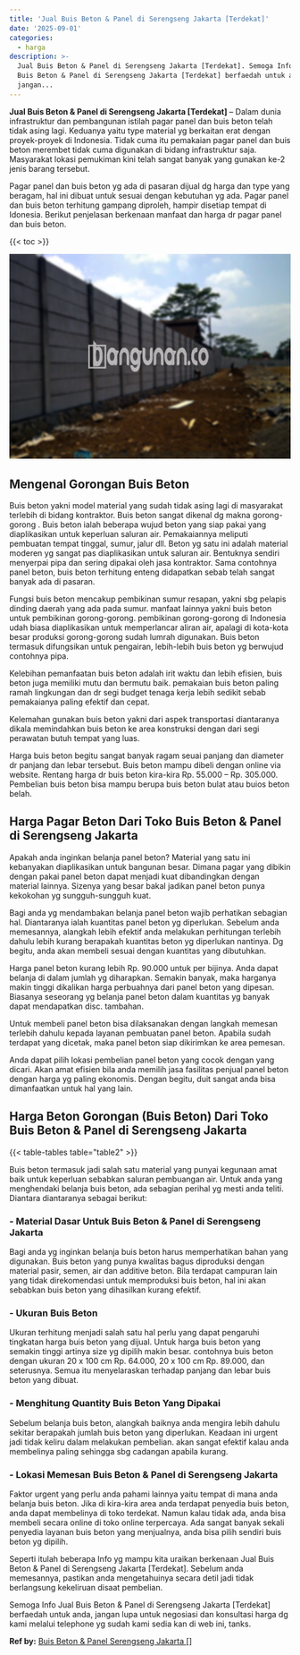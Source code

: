 ```yaml
---
title: 'Jual Buis Beton & Panel di Serengseng Jakarta [Terdekat]'
date: '2025-09-01'
categories:
  - harga
description: >-
  Jual Buis Beton & Panel di Serengseng Jakarta [Terdekat]. Semoga Info Jual
  Buis Beton & Panel di Serengseng Jakarta [Terdekat] berfaedah untuk anda,
  jangan...
---
```


**Jual Buis Beton & Panel di Serengseng Jakarta \[Terdekat\]** – Dalam dunia infrastruktur dan pembangunan istilah pagar panel dan buis beton telah tidak asing lagi. Keduanya yaitu type material yg berkaitan erat dengan proyek-proyek di Indonesia. Tidak cuma itu pemakaian pagar panel dan buis beton merembet tidak cuma digunakan di bidang infrastruktur saja. Masyarakat lokasi pemukiman kini telah sangat banyak yang gunakan ke-2 jenis barang tersebut.

Pagar panel dan buis beton yg ada di pasaran dijual dg harga dan type yang beragam, hal ini dibuat untuk sesuai dengan kebutuhan yg ada. Pagar panel dan buis beton terhitung gampang diproleh, hampir disetiap tempat di Idonesia. Berikut penjelasan berkenaan manfaat dan harga dr pagar panel dan buis beton.

{{< toc >}}

![Jual Buis Beton & Panel di Serengseng Jakarta [Terdekat]](/images/jual-panel-buis-beton-murah-48.png)

## Mengenal Gorongan Buis Beton

Buis beton yakni model material yang sudah tidak asing lagi di masyarakat terlebih di bidang kontraktor. Buis beton sangat dikenal dg makna gorong-gorong . Buis beton ialah beberapa wujud beton yang siap pakai yang diaplikasikan untuk keperluan saluran air. Pemakaiannya meliputi pembuatan tempat tinggal, sumur, jalur dll. Beton yg satu ini adalah material moderen yg sangat pas diaplikasikan untuk saluran air. Bentuknya sendiri menyerpai pipa dan sering dipakai oleh jasa kontraktor. Sama contohnya panel beton, buis beton terhitung enteng didapatkan sebab telah sangat banyak ada di pasaran.

Fungsi buis beton mencakup pembikinan sumur resapan, yakni sbg pelapis dinding daerah yang ada pada sumur. manfaat lainnya yakni buis beton untuk pembikinan gorong-gorong. pembikinan gorong-gorong di Indonesia udah biasa diaplikasikan untuk memperlancar aliran air, apalagi di kota-kota besar produksi gorong-gorong sudah lumrah digunakan. Buis beton termasuk difungsikan untuk pengairan, lebih-lebih buis beton yg berwujud contohnya pipa.

Kelebihan pemanfaatan buis beton adalah irit waktu dan lebih efisien, buis beton juga memiliki mutu dan bermutu baik. pemakaian buis beton paling ramah lingkungan dan dr segi budget tenaga kerja lebih sedikit sebab pemakaianya paling efektif dan cepat.

Kelemahan gunakan buis beton yakni dari aspek transportasi diantaranya dikala memindahkan buis beton ke area konstruksi dengan dari segi perawatan butuh tempat yang luas.

Harga buis beton begitu sangat banyak ragam seuai panjang dan diameter dr panjang dan lebar tersebut. Buis beton mampu dibeli dengan online via website. Rentang harga dr buis beton kira-kira Rp. 55.000 – Rp. 305.000. Pembelian buis beton bisa mampu berupa buis beton bulat atau buios beton belah.

## Harga Pagar Beton Dari Toko Buis Beton & Panel di Serengseng Jakarta

Apakah anda inginkan belanja panel beton? Material yang satu ini kebanyakan diaplikasikan untuk bangunan besar. Dimana pagar yang dibikin dengan pakai panel beton dapat menjadi kuat dibandingkan dengan material lainnya. Sizenya yang besar bakal jadikan panel beton punya kekokohan yg sungguh-sungguh kuat.

Bagi anda yg mendambakan belanja panel beton wajib perhatikan sebagian hal. Diantaranya ialah kuantitas panel beton yg diperlukan. Sebelum anda memesannya, alangkah lebih efektif anda melakukan perhitungan terlebih dahulu lebih kurang berapakah kuantitas beton yg diperlukan nantinya. Dg begitu, anda akan membeli sesuai dengan kuantitas yang dibutuhkan.

Harga panel beton kurang lebih Rp. 90.000 untuk per bijinya. Anda dapat belanja di dalam jumlah yg diharapkan. Semakin banyak, maka harganya makin tinggi dikalikan harga perbuahnya dari panel beton yang dipesan. Biasanya seseorang yg belanja panel beton dalam kuantitas yg banyak dapat mendapatkan disc. tambahan.

Untuk membeli panel beton bisa dilaksanakan dengan langkah memesan terlebih dahulu kepada layanan pembuatan panel beton. Apabila sudah terdapat yang dicetak, maka panel beton siap dikirimkan ke area pemesan.

Anda dapat pilih lokasi pembelian panel beton yang cocok dengan yang dicari. Akan amat efisien bila anda memilih jasa fasilitas penjual panel beton dengan harga yg paling ekonomis. Dengan begitu, duit sangat anda bisa dimanfaatkan untuk hal yang lain.

## Harga Beton Gorongan (Buis Beton) Dari Toko Buis Beton & Panel di Serengseng Jakarta

{{< table-tables table="table2" >}}

Buis beton termasuk jadi salah satu material yang punyai kegunaan amat baik untuk keperluan sebabkan saluran pembuangan air. Untuk anda yang menghendaki belanja buis beton, ada sebagian perihal yg mesti anda teliti. Diantara diantaranya sebagai berikut:

### \- Material Dasar Untuk Buis Beton & Panel di Serengseng Jakarta

Bagi anda yg inginkan belanja buis beton harus memperhatikan bahan yang digunakan. Buis beton yang punya kwalitas bagus diproduksi dengan material pasir, semen, air dan additive beton. Bila terdapat campuran lain yang tidak direkomendasi untuk memproduksi buis beton, hal ini akan sebabkan buis beton yang dihasilkan kurang efektif.

### \- Ukuran Buis Beton

Ukuran terhitung menjadi salah satu hal perlu yang dapat pengaruhi tingkatan harga buis beton yang dijual. Untuk harga buis beton yang semakin tinggi artinya size yg dipilih makin besar. contohnya buis beton dengan ukuran 20 x 100 cm Rp. 64.000, 20 x 100 cm Rp. 89.000, dan seterusnya. Semua itu menyelaraskan terhadap panjang dan lebar buis beton yang dibuat.

### \- Menghitung Quantity Buis Beton Yang Dipakai

Sebelum belanja buis beton, alangkah baiknya anda mengira lebih dahulu sekitar berapakah jumlah buis beton yang diperlukan. Keadaan ini urgent jadi tidak keliru dalam melakukan pembelian. akan sangat efektif kalau anda membelinya paling sehingga sbg cadangan apabila kurang.

### \- Lokasi Memesan Buis Beton & Panel di Serengseng Jakarta

Faktor urgent yang perlu anda pahami lainnya yaitu tempat di mana anda belanja buis beton. Jika di kira-kira area anda terdapat penyedia buis beton, anda dapat membelinya di toko terdekat. Namun kalau tidak ada, anda bisa membeli secara online di toko online terpercaya. Ada sangat banyak sekali penyedia layanan buis beton yang menjualnya, anda bisa pilih sendiri buis beton yg dipilih.

Seperti itulah beberapa Info yg mampu kita uraikan berkenaan Jual Buis Beton & Panel di Serengseng Jakarta \[Terdekat\]. Sebelum anda memesannya, pastikan anda mengetahuinya secara detil jadi tidak berlangsung kekeliruan disaat pembelian.

Semoga Info Jual Buis Beton & Panel di Serengseng Jakarta \[Terdekat\] berfaedah untuk anda, jangan lupa untuk negosiasi dan konsultasi harga dg kami melalui telephone yg sudah kami sedia kan di web ini, tanks.

**Ref by:** [Buis Beton & Panel Serengseng Jakarta []](https://id.wikipedia.org/wiki/Buis)

